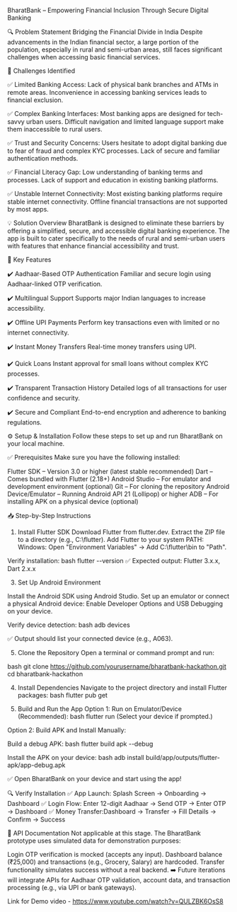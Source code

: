 BharatBank – Empowering Financial Inclusion Through Secure Digital Banking

🔍 Problem Statement
Bridging the Financial Divide in India
Despite advancements in the Indian financial sector, a large portion of the population, especially in rural and semi-urban areas, still faces significant challenges when accessing basic financial services.

🚨 Challenges Identified

✅ Limited Banking Access:
Lack of physical bank branches and ATMs in remote areas.
Inconvenience in accessing banking services leads to financial exclusion.

✅ Complex Banking Interfaces:
Most banking apps are designed for tech-savvy urban users.
Difficult navigation and limited language support make them inaccessible to rural users.

✅ Trust and Security Concerns:
Users hesitate to adopt digital banking due to fear of fraud and complex KYC processes.
Lack of secure and familiar authentication methods.

✅ Financial Literacy Gap:
Low understanding of banking terms and processes.
Lack of support and education in existing banking platforms.

✅ Unstable Internet Connectivity:
Most existing banking platforms require stable internet connectivity.
Offline financial transactions are not supported by most apps.

💡 Solution Overview
BharatBank is designed to eliminate these barriers by offering a simplified, secure, and accessible digital banking experience. The app is built to cater specifically to the needs of rural and semi-urban users with features that enhance financial accessibility and trust.

🚀 Key Features

✔️ Aadhaar-Based OTP Authentication
Familiar and secure login using Aadhaar-linked OTP verification.

✔️ Multilingual Support
Supports major Indian languages to increase accessibility.

✔️ Offline UPI Payments
Perform key transactions even with limited or no internet connectivity.

✔️ Instant Money Transfers
Real-time money transfers using UPI.

✔️ Quick Loans
Instant approval for small loans without complex KYC processes.

✔️ Transparent Transaction History
Detailed logs of all transactions for user confidence and security.

✔️ Secure and Compliant
End-to-end encryption and adherence to banking regulations.

⚙️ Setup & Installation
Follow these steps to set up and run BharatBank on your local machine.

✅ Prerequisites
Make sure you have the following installed:

Flutter SDK – Version 3.0 or higher (latest stable recommended)
Dart – Comes bundled with Flutter (2.18+)
Android Studio – For emulator and development environment (optional)
Git – For cloning the repository
Android Device/Emulator – Running Android API 21 (Lollipop) or higher
ADB – For installing APK on a physical device (optional)

📥 Step-by-Step Instructions

1. Install Flutter SDK
Download Flutter from flutter.dev.
Extract the ZIP file to a directory (e.g., C:\flutter).
Add Flutter to your system PATH:
Windows: Open "Environment Variables" → Add C:\flutter\bin to "Path".

Verify installation:
bash
flutter --version
✅ Expected output: Flutter 3.x.x, Dart 2.x.x

3. Set Up Android Environment

Install the Android SDK using Android Studio.
Set up an emulator or connect a physical Android device:
Enable Developer Options and USB Debugging on your device.

Verify device detection:
bash
adb devices

✅ Output should list your connected device (e.g., A063).

5. Clone the Repository
Open a terminal or command prompt and run:

bash
git clone https://github.com/yourusername/bharatbank-hackathon.git
cd bharatbank-hackathon

4. Install Dependencies
Navigate to the project directory and install Flutter packages:
bash
flutter pub get

5. Build and Run the App
Option 1: Run on Emulator/Device (Recommended):
bash
flutter run
(Select your device if prompted.)

Option 2: Build APK and Install Manually:

Build a debug APK:
bash
flutter build apk --debug

Install the APK on your device:
bash
adb install build/app/outputs/flutter-apk/app-debug.apk

✅ Open BharatBank on your device and start using the app!

🔍 Verify Installation
✅ App Launch: Splash Screen → Onboarding → Dashboard
✅ Login Flow: Enter 12-digit Aadhaar → Send OTP → Enter OTP → Dashboard
✅ Money Transfer:Dashboard → Transfer → Fill Details → Confirm → Success 

📡 API Documentation
Not applicable at this stage. The BharatBank prototype uses simulated data for demonstration purposes:

Login OTP verification is mocked (accepts any input).
Dashboard balance (₹25,000) and transactions (e.g., Grocery, Salary) are hardcoded.
Transfer functionality simulates success without a real backend.
➡️ Future iterations will integrate APIs for Aadhaar OTP validation, account data, and transaction processing (e.g., via UPI or bank gateways).

Link for Demo video - https://www.youtube.com/watch?v=QULZBK6OsS8
